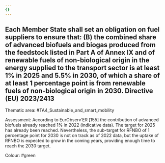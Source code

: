 ```yaml
---
{}
---
```

## Each Member State shall set an obligation on fuel suppliers to ensure that: (B) the combined share of advanced biofuels and biogas produced from the feedstock listed in Part A of Annex IX and of renewable fuels of non-biological origin in the energy supplied to the transport sector is at least 1% in 2025 and 5.5% in 2030, of which a share of at least 1 percentage point is from renewable fuels of non-biological origin in 2030. Directive (EU) 2023/2413

Thematic area: #TA4_Sustainable_and_smart_mobility

Assessment: According to EurObserv’ER [155] the contribution of advanced biofuels already reached 1% in 2022 (indicative data). The target for 2025 has already been reached. Nevertheless, the sub-target for RFNBO of 1 percentage point for 2030 is not on track as of 2022 data, but the uptake of RFNBO is expected to grow in the coming years, providing enough time to reach the 2030 target.

Colour: #green